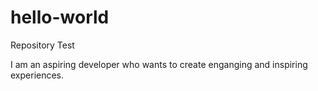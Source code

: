 # hello-world
Repository Test

I am an aspiring developer who wants to create enganging and inspiring experiences.

